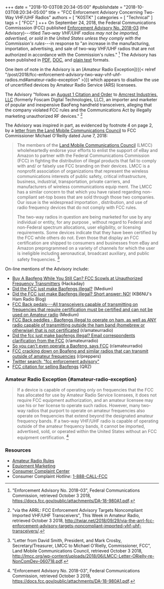 +++
date = "2018-10-03T08:20:34-05:00"
#publishdate = "2018-10-03T08:20:34-05:00"
title = "FCC Enforcement Advisory Concerning Two-Way VHF&sol;UHF Radios"
authors = [ "K0STK" ]
categories = [ "Technical" ]
tags = [ "FCC" ]
+++
On September 24, 2018, the Federal Communications Commisssion (FCC) published
[Enforcement Advisory No.  2018-03](https://docs.fcc.gov/public/attachments/DA-18-980A1.pdf)
(the Advisory)---titled *Two-way VHF/UHF radios may not be imported,
advertised, or sold in the United States unless they comply with the
Commission's rules*---in response to "an increase in the manufacturing,
importation, advertising, and sale of two-way VHF/UHF radios that are
not authorized in accordance with the Commission's rules." [^1]
The Advisory has been published in
[PDF](https://docs.fcc.gov/public/attachments/DA-18-980A1.pdf),
[DOC](https://docs.fcc.gov/public/attachments/DA-18-980A1.doc), and
[plain text](https://docs.fcc.gov/public/attachments/DA-18-980A1.txt) formats.

[^1]: "Enforcement Advisory No. 2018-03", Federal Communications Commission, retrieved October 3 2018, https://docs.fcc.gov/public/attachments/DA-18-980A1.pdf.

One item of note in the Advisory is an
[Amateur Radio Exception]({{< relref "/post/2018/fcc-enforcement-advisory-two-way-vhf-uhf-radios.md#amateur-radio-exception" >}})
which appears to disallow the use of uncertified devices by Amateur
Radio Service (ARS) licensees.
<!--more-->

The Advisory "follows an [August 1 Citation and Order](https://docs.fcc.gov/public/attachments/DA-18-801A1.pdf) to [Amcrest Industries, LLC](https://amcrest.com/) (formerly Foscam Digital Technologies, LLC), an importer and marketer of popular and inexpensive BaoFeng handheld transceivers, alleging that the company violated FCC rules and the Communications Act by illegally marketing unauthorized RF devices." [^3]

[^3]: "via the ARRL: FCC Enforcement Advisory Targets Noncompliant Imported VHF/UHF Transceivers", This Week in Amateur Radio, retrieved October 3 2018, http://twiar.net/2018/09/29/via-the-arrl-fcc-enforcement-advisory-targets-noncompliant-imported-vhf-uhf-transceivers/.

The Advisory was inspired in part, as evidenced by footnote 4 on page
2, by a
[letter from the Land Mobile Communications Council](http://lmcc.org/wp-content/uploads/2018/06/LMCC-Letter-ORielly-re-NonComDev-060718.pdf)
to FCC Commissioner Michael O'Reilly dated June 7, 2018:

>The members of the [Land Mobile Communications Council](http://lmcc.org/)
>(LMCC) wholeheartedly endorse your efforts to enlist the support of
>eBay and Amazon to partner with the Federal Communications Commission
>(FCC) in fighting the distribution of illegal products that fail
>to comply with and/ or falsely use FCC branding on their devices.
>LMCC is a nonprofit association of organizations that represent
>the wireless communications interests of public safety, critical
>infrastructure, business, industrial, transportation, private carriers,
>and manufacturers of wireless communications equip ment. The LMCC has a
>similar concern to that which you have raised regarding non-compliant
>set-top boxes that are sold through those two companies. Our issue is
>the widespread importation , distribution, and use of radio frequency
>devices that do not comply with FCC rules.
>
>The two-way radios in question are being marketed for use by any
>individual or entity, for any purpose , without regard to Federal
>and non-Federal spectrum allocations, user eligibility, or licensing
>requirements. Some devices indicate that they have been certified
>by the FCC while others do not. Even those that display an FCC
>certification are shipped to consumers and businesses from eBay and
>Amazon preprogrammed on a variety of channels for which the user is
>ineligible including aeronautical, broadcast auxiliary, and public
>safety frequencies. [^2]

[^2]: "Letter from David Smith, President, and Mark Crosby, Secretary/Treasurer, LMCC to Michael O'Rielly, Commissioner, FCC", Land Mobile Communications Council, retrieved October 3 2018, http://lmcc.org/wp-content/uploads/2018/06/LMCC-Letter-ORielly-re-NonComDev-060718.pdf.

On-line mentions of the Advisory include:

* [Buy A Baofeng While You Still Can? FCC Scowls at Unauthorized Frequency Transmitters](https://hackaday.com/tag/da-18-980/) (Hackaday)
* [Did the FCC just make Baofengs illegal?](https://medium.com/@lucky225/did-the-fcc-just-make-baofengs-illegal-1fd4ba048194) (Medium)
* [Did the FCC just make Baofengs illegal? Short answer: NO!](https://www.kb6nu.com/tag/enforcement-advisory/) (KB6NU's Ham Radio Blog)
* [FCC Back pedals---All transceivers capable of transmitting on frequencies that require certification must be certified and can not be used on Amateur radio](https://medium.com/@lucky225/fcc-back-peddles-all-transceivers-capable-of-transmitting-on-frequencies-that-require-40377a3722c5) (Medium)
* [FCC Back peddles - Baofengs illegal to operate on ham, as well as ANY radio capable of transmitting outside the ham band (homebrew or otherwise) that is not certificated](https://old.reddit.com/r/amateurradio/comments/9joahd/fcc_back_peddles_baofengs_illegal_to_operate_on/) (r/amateurradio)
* [Did the fcc just make baofengs illegal? Email correspondents clarification from the FCC](https://old.reddit.com/r/amateurradio/comments/9je48g/did_the_fcc_just_make_baofengs_illegal_email/) (r/amateurradio)
* [So you can't even operate a Baofeng, says FCC](https://old.reddit.com/r/amateurradio/comments/9ikepw/so_you_cant_even_operate_a_baofeng_says_fcc/) (r/amateurradio)
* [FCC cracking down on Boafeng and similar radios that can transmit outside of amateur frequencies](https://old.reddit.com/r/preppers/comments/9iubtn/fcc_cracking_down_on_boafeng_and_similar_radios/) (r/preppers)
* [Twitter search: "fcc enforcement advisory"](https://twitter.com/search?q=fcc%20enforcement%20advisory&src=typd)
* [FCC citation for selling Baofengs](https://forums.qrz.com/index.php?threads/fcc-citation-for-selling-baofengs.622760/) (QRZ)

### Amateur Radio Exception {#amateur-radio-exception}

>If a device is capable of operating only on frequencies
>that the FCC has allocated for use by Amateur Radio Service licensees,
>it does not require FCC equipment authorization, and an amateur
>licensee may use his or her license to operate such radios. However,
>many two-way radios that purport to operate on amateur frequencies
>also operate on frequencies that extend beyond the designated amateur
>frequency bands. If a two-way VHF/UHF radio is capable of operating
>outside of the amateur frequency bands, it cannot be imported,
>advertised, sold, or operated within the United States without an FCC
>equipment certification. [^1]

### Resources

* [Amateur Radio Rules](https://www.fcc.gov/wireless/bureau-divisions/mobility-division/amateur-radio-service)
* [Equipment Marketing](https://www.fcc.gov/engineering-technology/laboratory-division/general/equipment-authorization)
* [Consumer Complaint Center](https://consumercomplaints.fcc.gov)
* Consumer Complaint *Hotline*: [1-888-CALL-FCC](tel:+18882255322)

